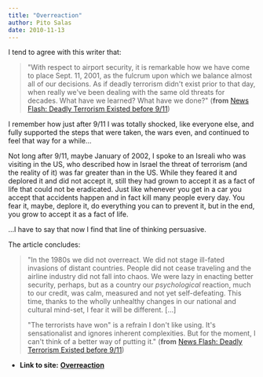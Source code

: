 ```yaml
---
title: "Overreaction"
author: Pito Salas
date: 2010-11-13
---
```


I tend to agree with this writer that:

> "With respect to airport security, it is remarkable how we have come to
> place Sept. 11, 2001, as the fulcrum upon which we balance almost all of our
> decisions. As if deadly terrorism didn't exist prior to that day, when
> really we've been dealing with the same old threats for decades. What have
> we learned? What have we done?" (**from** [News Flash: Deadly Terrorism
> Existed before
> 9/11](<http://www.salon.com/technology/ask_the_pilot/2010/11/10/airport_security/index.html>))

I remember how just after 9/11 I was totally shocked, like everyone else, and
fully supported the steps that were taken, the wars even, and continued to
feel that way for a while…

Not long after 9/11, maybe January of 2002, I spoke to an Isreali who was
visiting in the US, who described how in Israel the threat of terrorism (and
the reality of it) was far greater than in the US. While they feared it and
deplored it and did not accept it, still they had grown to accept it as a fact
of life that could not be eradicated. Just like whenever you get in a car you
accept that accidents happen and in fact kill many people every day. You fear
it, maybe, deplore it, do everything you can to prevent it, but in the end,
you grow to accept it as a fact of life.

…I have to say that now I find that line of thinking persuasive.

The article concludes:

> "In the 1980s we did not overreact. We did not stage ill-fated invasions of
> distant countries. People did not cease traveling and the airline industry
> did not fall into chaos. We were lazy in enacting better security, perhaps,
> but as a country our  _psychological_ reaction, much to our credit, was
> calm, measured and not yet self-defeating. This time, thanks to the wholly
> unhealthy changes in our national and cultural mind-set, I fear it will be
> different. […]
>
> "The terrorists have won" is a refrain I don't like using. It's
> sensationalist and ignores inherent complexities. But for the moment, I
> can't think of a better way of putting it." (**from** [News Flash: Deadly
> Terrorism Existed before
> 9/11](<http://www.salon.com/technology/ask_the_pilot/2010/11/10/airport_security/index.html>))


* **Link to site:** **[Overreaction](None)**
